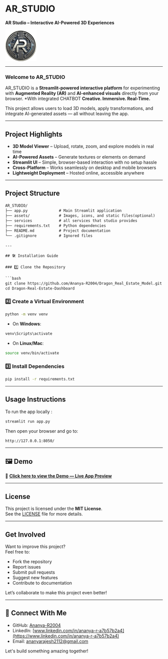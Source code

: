 # AR_STUDIO

**AR Studio – Interactive AI-Powered 3D Experiences**  

![Logo](logo.png)

---

### Welcome to AR_STUDIO

AR_STUDIO is a **Streamlit-powered interactive platform** for experimenting with **Augmented Reality (AR)** and **AI-enhanced visuals** directly from your browser. *With integrated CHATBOT 
**Creative. Immersive. Real-Time.**

This project allows users to load 3D models, apply transformations, and integrate AI-generated assets — all without leaving the app.

---

##  Project Highlights

-  **3D Model Viewer** – Upload, rotate, zoom, and explore models in real time  
-  **AI-Powered Assets** – Generate textures or elements on demand  
-  **Streamlit UI** – Simple, browser-based interaction with no setup hassle  
-  **Cross-Platform** – Works seamlessly on desktop and mobile browsers  
-  **Lightweight Deployment** – Hosted online, accessible anywhere

---

## Project Structure

```plaintext
AR_STUDIO/
├── app.py              # Main Streamlit application
├── assets/             # Images, icons, and static files(optional)
├── services            # all services that studio provides 
├── requirements.txt    # Python dependencies
├── README.md           # Project documentation
└── .gitignore          # Ignored files

---

## 🛠️ Installation Guide

### 1️⃣ Clone the Repository

```bash
git clone https://github.com/Ananya-R2004/Dragon_Real_Estate_Model.git
cd Dragon-Real-Estate-Dashboard
```

### 2️⃣ Create a Virtual Environment

```bash
python -m venv venv
```

- On **Windows**:
```bash
venv\Scripts\activate
```
- On **Linux/Mac**:
```bash
source venv/bin/activate
```

### 3️⃣ Install Dependencies

```bash
pip install -r requirements.txt
```

---
## Usage Instructions

To run the app locally :

```bash
streamlit run app.py
```

Then open your browser and go to:

```
http://127.0.0.1:8050/
```

---

## 🖼️ Demo

📄 **[Click here to view the Demo — Live App Preview](#)**  

---


## License

This project is licensed under the **MIT License**.  
See the [LICENSE](LICENSE) file for more details.

---

## Get Involved

Want to improve this project?  
Feel free to:

- Fork the repository
- Report issues
- Submit pull requests
- Suggest new features
- Contribute to documentation

Let’s collaborate to make this project even better!

---

## 🔗 Connect With Me

-  GitHub: [Ananya-R2004](https://github.com/Ananya-R2004)  
-  LinkedIn: [www.linkedin.com/in/ananya-r-a7b57b2a4](https://www.linkedin.com/in/ananya-r-a7b57b2a4)  
-  Email: ananyarajesh2112@gmail.com

Let's build something amazing together!
